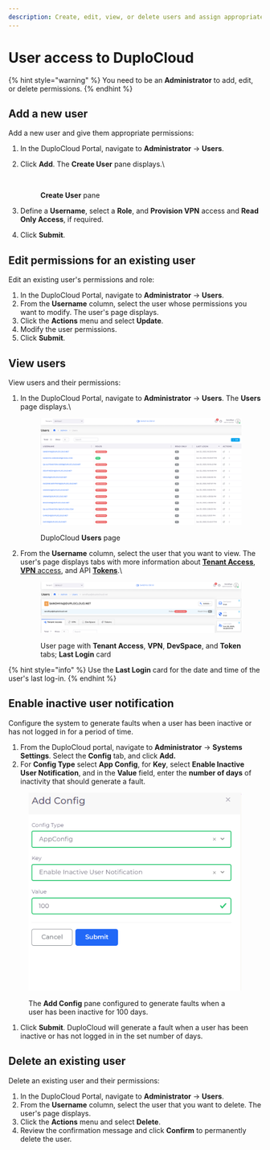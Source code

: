 ```yaml
---
description: Create, edit, view, or delete users and assign appropriate roles
---
```


# User access to DuploCloud

{% hint style="warning" %}
You need to be an **Administrator** to add, edit, or delete permissions.
{% endhint %}

## Add a new user

Add a new user and give them appropriate permissions:&#x20;

1. In the DuploCloud Portal, navigate to **Administrator** -> **Users**.&#x20;
2.  Click **Add**. The **Create User** pane displays.\


    <div align="left">

    <figure><img src="../../.gitbook/assets/Create_User.png" alt=""><figcaption><p><strong>Create User</strong> pane</p></figcaption></figure>

    </div>
3. Define a **Username**, select a **Role**, and **Provision VPN** access and **Read Only Access**, if required.
4. Click **Submit**.

## Edit permissions for an existing user

Edit an existing user's permissions and role:

1. In the DuploCloud Portal, navigate to **Administrator** -> **Users**.&#x20;
2. From the **Username** column, select the user whose permissions you want to modify. The user's page displays.
3. Click the **Actions** menu and select **Update**.&#x20;
4. Modify the user permissions.
5. Click **Submit**.&#x20;

## View users

View users and their permissions:

1.  In the DuploCloud Portal, navigate to **Administrator** -> **Users**. The **Users** page displays.\


    <figure><img src="../../.gitbook/assets/ll2.png" alt=""><figcaption><p>DuploCloud <strong>Users</strong> page</p></figcaption></figure>
2.  From the **Username** column, select the user that you want to view. The user's page displays tabs with more information about [**Tenant Access**](tenant-access/), [**VPN** access](add-and-delete-vpn-access-for-users.md), and API [**Tokens**](api-tokens.md).\


    <figure><img src="../../.gitbook/assets/ll1.png" alt=""><figcaption><p>User page with <strong>Tenant Access</strong>, <strong>VPN</strong>, <strong>DevSpace</strong>, and <strong>Token</strong> tabs; <strong>Last Login</strong> card</p></figcaption></figure>



{% hint style="info" %}
Use the **Last Login** card for the date and time of the user's last log-in.
{% endhint %}

## Enable inactive user notification

Configure the system to generate faults when a user has been inactive or has not logged in for a period of time.

1. From the DuploCloud portal, navigate to **Administrator** -> **Systems Settings**. Select the **Config** tab, and click **Add.**&#x20;
2. For **Config Type** select **App Config**, for **Key**, select **Enable Inactive User Notification**, and in the **Value** field, enter the **number of days** of inactivity that should generate a fault.&#x20;

<div align="left">

<figure><img src="../../.gitbook/assets/inactive user notifcaion.png" alt=""><figcaption><p>The <strong>Add Config</strong> pane configured to generate faults when a user has been inactive for 100 days. </p></figcaption></figure>

</div>

1. Click **Submit**. DuploCloud will generate a fault when a user has been inactive or has not logged in in the set number of days.

## Delete an existing user

Delete an existing user and their permissions:

1. In the DuploCloud Portal, navigate to **Administrator** -> **Users**.&#x20;
2. From the **Username** column, select the user that you want to delete. The user's page displays.
3. Click the **Actions** menu and select **Delete**.&#x20;
4. Review the confirmation message and click **Confirm** to permanently delete the user.

